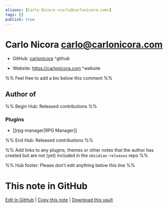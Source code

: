 ```yaml
---
aliases: [Carlo Nicora <carlo@carlonicora.com>]
tags: []
publish: true
---
```


# Carlo Nicora <carlo@carlonicora.com>

- GitHub: [carlonicora](https://github.com/carlonicora/) ^github
<!-- - Discord: `@` ^discord-->
- Website: <https://carlonicora.com> ^website
<!-- - [[Publish sites|Publish site]]: <https://> ^publish-->

%% Feel free to add a bio below this comment %%

## Author of

%% Begin Hub: Released contributions %%

### Plugins

- [[rpg-manager|RPG Manager]]

%% End Hub: Released contributions %%

%% Add links to any plugins, themes or other notes that the author has created but are not (yet) included in the `obsidian-releases` repo %%

<!--
### Unlisted plugins
-->

<!--
### Others
-->

<!--
## Sponsor this author
-->

<!-- - [[GitHub sponsors]]: [Sponsor @carlonicora on GitHub Sponsors](https://github.com/sponsors/carlonicora) ^github-sponsor-->
<!-- - [[Buy me a coffee]]: <https://> ^buy-me-a-coffee-->
<!-- - [[PayPal]]: <https://> ^paypal-->
<!-- - [[Patreon]]: <https://> ^patreon-->

<!--
## Follow this author
-->

<!-- - [[YouTube Channels|On YouTube]]: <https://> ^youtube-->
<!-- - Twitter: <https://> ^twitter-->
<!-- - ... -->

%% Hub footer: Please don't edit anything below this line %%

# This note in GitHub

<span class="git-footer">[Edit In GitHub](https://github.dev/obsidian-community/obsidian-hub/blob/main/01%20-%20Community/People/carlonicora.md "git-hub-edit-note") | [Copy this note](https://raw.githubusercontent.com/obsidian-community/obsidian-hub/main/01%20-%20Community/People/carlonicora.md "git-hub-copy-note") | [Download this vault](https://github.com/obsidian-community/obsidian-hub/archive/refs/heads/main.zip "git-hub-download-vault") </span>
